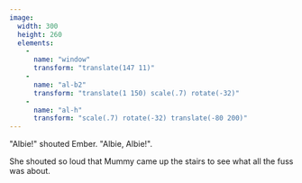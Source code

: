 ```yaml
---
image:
  width: 300
  height: 260
  elements:
    -
      name: "window"
      transform: "translate(147 11)"
    -
      name: "al-b2"
      transform: "translate(1 150) scale(.7) rotate(-32)"
    -
      name: "al-h"
      transform: "scale(.7) rotate(-32) translate(-80 200)"
---
```

"Albie!" shouted Ember. "Albie, Albie!".

She shouted so loud that Mummy came up the stairs to see what all the fuss was about.
